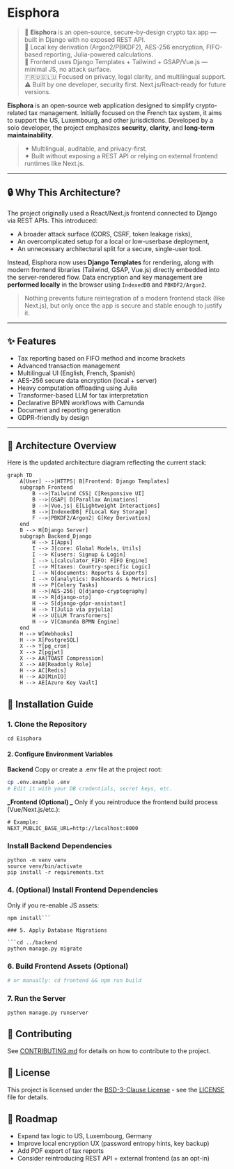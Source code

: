 # Eisphora

> 🧾 **Eisphora** is an open-source, secure-by-design crypto tax app — built in Django with no exposed REST API.  
> 🧠 Local key derivation (Argon2/PBKDF2), AES-256 encryption, FIFO-based reporting, Julia-powered calculations.  
> 🔐 Frontend uses Django Templates + Tailwind + GSAP/Vue.js — minimal JS, no attack surface.  
> 🇫🇷🇺🇸🇱🇺 Focused on privacy, legal clarity, and multilingual support.  
> ⚠️ Built by one developer, security first. Next.js/React-ready for future versions.

**Eisphora** is an open-source web application designed to simplify crypto-related tax management. Initially focused on the French tax system, it aims to support the US, Luxembourg, and other jurisdictions. Developed by a solo developer, the project emphasizes **security**, **clarity**, and **long-term maintainability**.

> ✦ Multilingual, auditable, and privacy-first.  
> ✦ Built without exposing a REST API or relying on external frontend runtimes like Next.js.

---

## 🔒 Why This Architecture?

The project originally used a React/Next.js frontend connected to Django via REST APIs. This introduced:

- A broader attack surface (CORS, CSRF, token leakage risks),
- An overcomplicated setup for a local or low-userbase deployment,
- An unnecessary architectural split for a secure, single-user tool.

Instead, Eisphora now uses **Django Templates** for rendering, along with modern frontend libraries (Tailwind, GSAP, Vue.js) directly embedded into the server-rendered flow. Data encryption and key management are **performed locally** in the browser using `IndexedDB` and `PBKDF2/Argon2`.

> Nothing prevents future reintegration of a modern frontend stack (like Next.js), but only once the app is secure and stable enough to justify it.

---

## ✨ Features

- Tax reporting based on FIFO method and income brackets
- Advanced transaction management
- Multilingual UI (English, French, Spanish)
- AES-256 secure data encryption (local + server)
- Heavy computation offloading using Julia
- Transformer-based LLM for tax interpretation
- Declarative BPMN workflows with Camunda
- Document and reporting generation
- GDPR-friendly by design

---

## 🧠 Architecture Overview

Here is the updated architecture diagram reflecting the current stack:

```mermaid
graph TD
    A[User] -->|HTTPS| B[Frontend: Django Templates]
    subgraph Frontend
        B -->|Tailwind CSS| C[Responsive UI]
        B -->|GSAP| D[Parallax Animations]
        B -->|Vue.js| E[Lightweight Interactions]
        B -->|IndexedDB| F[Local Key Storage]
        F -->|PBKDF2/Argon2| G[Key Derivation]
    end
    B --> H[Django Server]
    subgraph Backend_Django
        H --> I[Apps]
        I --> J[core: Global Models, Utils]
        I --> K[users: Signup & Login]
        I --> L[calculator_FIFO: FIFO Engine]
        I --> M[taxes: Country-specific Logic]
        I --> N[documents: Reports & Exports]
        I --> O[analytics: Dashboards & Metrics]
        H --> P[Celery Tasks]
        H -->|AES-256| Q[django-cryptography]
        H --> R[django-otp]
        H --> S[django-gdpr-assistant]
        H --> T[Julia via pyjulia]
        H --> U[LLM Transformers]
        H --> V[Camunda BPMN Engine]
    end
    H --> W[Webhooks]
    H --> X[PostgreSQL]
    X --> Y[pg_cron]
    X --> Z[pgjwt]
    X --> AA[TOAST Compression]
    X --> AB[Readonly Role]
    H --> AC[Redis]
    H --> AD[MinIO]
    H --> AE[Azure Key Vault]
```

##  🚀 Installation Guide

### 1. Clone the Repository

```git clone https://github.com/OrionUnix/Eisphora.git
cd Eisphora
```

#### 2. Configure Environment Variables

**Backend**
Copy or create a .env file at the project root:

```bash
cp .env.example .env
# Edit it with your DB credentials, secret keys, etc.
```

**_Frontend (Optional)  _**
Only if you reintroduce the frontend build process (Vue/Next.js/etc.):

```touch frontend/.env.local
# Example:
NEXT_PUBLIC_BASE_URL=http://localhost:8000

```

### Install Backend Dependencies

```cd backend
python -m venv venv
source venv/bin/activate
pip install -r requirements.txt

```

### 4. (Optional) Install Frontend Dependencies

Only if you re-enable JS assets:

```cd ../frontend
npm install```

### 5. Apply Database Migrations

```cd ../backend
python manage.py migrate

```

### 6. Build Frontend Assets (Optional)

```./build_frontend.sh
# or manually: cd frontend && npm run build
```

### 7. Run the Server

``` cd backend
python manage.py runserver
```

## 🤝 Contributing

See [CONTRIBUTING.md](CONTRIBUTING.md) for details on how to contribute to the project.

## 📄 License

This project is licensed under the [BSD-3-Clause License](LICENSE) - see the [LICENSE](LICENSE) file for details.

## 🧭 Roadmap

 * Expand tax logic to US, Luxembourg, Germany
 * Improve local encryption UX (password entropy hints, key backup)
 * Add PDF export of tax reports
 * Consider reintroducing REST API + external frontend (as an opt-in)
